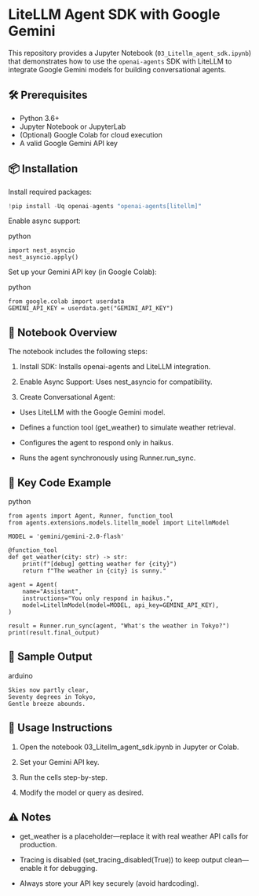 # LiteLLM Agent SDK with Google Gemini

This repository provides a Jupyter Notebook (`03_Litellm_agent_sdk.ipynb`) that demonstrates how to use the `openai-agents` SDK with LiteLLM to integrate Google Gemini models for building conversational agents.

## 🛠️ Prerequisites

- Python 3.6+
- Jupyter Notebook or JupyterLab
- (Optional) Google Colab for cloud execution
- A valid Google Gemini API key

## 📦 Installation

Install required packages:

```python
!pip install -Uq openai-agents "openai-agents[litellm]" 
```
Enable async support:

python
```
import nest_asyncio
nest_asyncio.apply()
```
Set up your Gemini API key (in Google Colab):

python
```
from google.colab import userdata
GEMINI_API_KEY = userdata.get("GEMINI_API_KEY")
```
##  📓 Notebook Overview
The notebook includes the following steps:

1. Install SDK: Installs openai-agents and LiteLLM integration.

2. Enable Async Support: Uses nest_asyncio for compatibility.

3. Create Conversational Agent:

- Uses LiteLLM with the Google Gemini model.

- Defines a function tool (get_weather) to simulate weather retrieval.

- Configures the agent to respond only in haikus.

- Runs the agent synchronously using Runner.run_sync.

## 🧠 Key Code Example
python
```
from agents import Agent, Runner, function_tool
from agents.extensions.models.litellm_model import LitellmModel

MODEL = 'gemini/gemini-2.0-flash'

@function_tool
def get_weather(city: str) -> str:
    print(f"[debug] getting weather for {city}")
    return f"The weather in {city} is sunny."

agent = Agent(
    name="Assistant",
    instructions="You only respond in haikus.",
    model=LitellmModel(model=MODEL, api_key=GEMINI_API_KEY),
)

result = Runner.run_sync(agent, "What's the weather in Tokyo?")
print(result.final_output)
```
## 💬 Sample Output
arduino
```
Skies now partly clear,  
Seventy degrees in Tokyo,  
Gentle breeze abounds.
```
## 🚀 Usage Instructions
1. Open the notebook 03_Litellm_agent_sdk.ipynb in Jupyter or Colab.

2. Set your Gemini API key.

3. Run the cells step-by-step.

4. Modify the model or query as desired.

## ⚠️ Notes
- get_weather is a placeholder—replace it with real weather API calls for production.

- Tracing is disabled (set_tracing_disabled(True)) to keep output clean—enable it for debugging.

- Always store your API key securely (avoid hardcoding).
